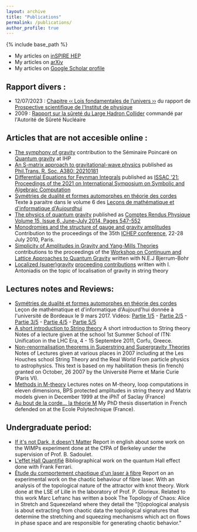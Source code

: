 ```yaml
---
layout: archive
title: "Publications"
permalink: /publications/
author_profile: true
---
```


{% include base_path %}

 * My articles on [inSPIRE HEP](https://inspirehep.net/authors/984979?ui-citation-summary=true)
 * My articles on [arXiv](https://arxiv.org/search/?query=vanhove%2C+p&searchtype=author&source=header&order=-announced_date_first&size=50&abstracts=show&start=0)
 * My articles on [Google Scholar profile](https://scholar.google.com/citations?user=Ru3MQ_gAAAAJ)

Rapport divers : 
----------------

* 12/07/2023 : [Chapitre  &lsaquo;&lsaquo; Lois fondamentales de l’univers &rsaquo;&rsaquo;](https://lapth.cnrs.fr/ppf/doku.php?id=allcontributions) du rapport de [Prospective scientifique de l'Institut de physique](https://www.inp.cnrs.fr/fr/prospective-scientifique)
* 2009 : [Rapport sur la sûreté du Large Hadron Collider](/files/LHCsecurityASNfinal.pdf) commandé par l'Autorité de Sûreté Nucléaire

Articles that are not accesible online :
----------------------------------------   

* [The symphony of gravity](/file/Poincare-Vanhove-2023.pdf)
contribution to the Séminaire Poincaré on [Quantum gravity](http://www.bourbaphy.fr/GraviteQuantique.pdf) at IHP
* [An S-matrix approach to gravitational-wave physics](/files/rsta.2021.0181.pdf) published as [Phil.Trans. R. Soc. A380: 20210181](https://royalsocietypublishing.org/doi/10.1098/rsta.2021.0181)
* [Differential Equations for Feynman Integrals](/files/issac-vanhove.pdf) published as  [ISSAC '21: Proceedings of the 2021 on International Symposium on Symbolic and Algebraic Computation](https://dl.acm.org/doi/10.1145/3452143.3465512)
* [Symétries de dualité et formes automorphes en théorie des cordes](/files/lecon-mathematiques-bordeaux-texte-mars2017.pdf) Texte à paraitre dans le volume 6 des [Leçons de mathématique et d'informatique d'Aujourdhui](https://ed-mi.u-bordeaux.fr/L-Ecole-doctorale/Lecons-de-Mathematiques-et-d-Informatique-d-Aujourd-hui)
* [The physics of quantum gravity](/files/CRAS2014.pdf/)  published as [Comptes Rendus Physique Volume 15, Issue 6, June–July 2014, Pages 547-552](https://www.sciencedirect.com/science/article/pii/S1631070514000474)
* [Monodromies and the structure of gauge and gravity amplitudes](/files/ichep2010.pdf)
Contribution to the proceedings of the 35th [ICHEP conference](https://inspirehep.net/conferences/980692?ui-citation-summary=true), 22-28 July 2010, Paris.
* [Simplicity of Amplitudes in Gravity and Yang-Mills Theories](/files/CLAQ2009.pdf)
contributions to the proceedings of the [Workshop on Continuum and Lattice Approaches to Quantum Gravity](https://inspirehep.net/conferences/979594?ui-citation-summary=true) written with N.E.J Bjerrum-Bohr 
* [Localized (super)gravity](/files/localisation.pdf)
[proceeding contributions](https://inspirehep.net/literature/637878) written with I. Antoniadis on the topic of localisation of gravity in string theory


Lectures notes and Reviews:
---------------------------
* [Symétries de dualité et formes automorphes en théorie des cordes](/files/lecon-mathematiques-bordeaux-mars2017.pdf) Leçon de mathématique et d'informatique d'Aujourd'hui donnée à l'université de Bordeaux le 9 mars 2017. Vidéos: [Partie 1/5](https://www.canal-u.tv/chaines/ed-miubordeaux/symetries-de-dualite-et-formes-automorphes-en-theorie-des-cordespartie-1) - [Partie 2/5](https://www.canal-u.tv/chaines/ed-miubordeaux/symetries-de-dualite-et-formes-automorphes-en-theorie-des-cordes-partie-2) -  [Partie 3/5](https://www.canal-u.tv/chaines/ed-miubordeaux/symetries-de-dualite-et-formes-automorphes-en-theorie-des-cordes-partie-3) -  [Partie 4/5](https://www.canal-u.tv/chaines/ed-miubordeaux/symetries-de-dualite-et-formes-automorphes-en-theorie-des-cordes-partie-4) -  [Partie 5/5](https://www.canal-u.tv/chaines/ed-miubordeaux/symetries-de-dualite-et-formes-automorphes-en-theorie-des-cordes-partie-5) 
* [A short introduction to String theory](/files/short-introduction.pdf)  A short introduction to String theory 
Notes of a lecture given at the school 1st Summer School of ITN: Unification in the LHC Era, 4 - 15 Septembre 2011, Corfu, Greece.
* [Non-renormalisation theorems in Superstring and Supergravity Theories](/files/these-habilitation-2007.pdf)
Notes of Lectures given at various places in 2007 including at the Les Houches school String Theory and the Real World From particle physics to astrophysics. This text is based on my habilitation thesis (in french) granted on October, 26 2007 by the Université Pierre et Marie Curie (Paris VI).
* [Methods in M-theory](/files/cours-mtheory-99.pdf)
Lectures notes on M-theory, loop computations in eleven dimensions, BPS protected amplitudes in string theory and Matrix models given in December 1999 at the iPhT of Saclay (France)
* [Au bout de la corde... la théorie M](https://tel.archives-ouvertes.fr/tel-00001196)
My PhD thesis dissertation in French defended on at the Ecole Polytechnique (France).

Undergraduate period:
---------------------

* [If it's not Dark, it doesn't Matter](/files/dark-matter-93.pdf)
Report in english about some work on the WIMPs experiment done at the CfPA of Berkeley under the supervision of Prof. B. Sadoulet.
* [L'effet Hall Quantifié](/files/QHE.pdf)
Bibliographical work on the quantum Hall effect done with Frank Ferrari.
* [Étude du comportement chaotique d'un laser à fibre](/files/OFL.pdf)
Report on an experimental work on the chaotic behaviour of fibre laser. With an analysis of the topological nature of the attractor with knot theory. Work done at the LSE of Lille in the laboratory of Prof. P. Glorieux.
Related to this work Marc Lefranc has written a book The Topology of Chaos: Alice in Stretch and Squeezeland where they detail the "[t]opological analysis is about extracting from chaotic data the topological signatures that determine the stretching and squeezing mechanisms which act on flows in phase space and are responsible for generating chaotic behavior."

